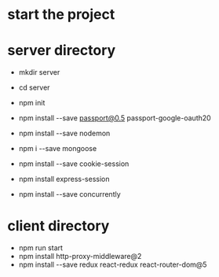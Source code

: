# start the project

# server directory
- mkdir server
- cd server
- npm init

- npm install --save passport@0.5 passport-google-oauth20
- npm install --save nodemon
- npm i --save mongoose
- npm install --save cookie-session
- npm install express-session
- npm install --save concurrently


# client directory
- npm run start
- npm install http-proxy-middleware@2
- npm install --save redux react-redux react-router-dom@5